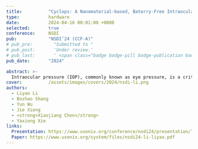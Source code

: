 ```yaml
---
title:          "Cyclops: A Nanomaterial-based, Baterry-Free Intraocular Pressure (IOP) Monitoring System inside Contact Lens"
type:           hardware
date:           2024-04-16 00:01:00 +0800
selected:       true
conference:     NSDI
pub:            "NSDI’24 (CCF-A)"
# pub_pre:        "Submitted to "
# pub_post:       'Under review.'
# pub_last:       ' <span class="badge badge-pill badge-publication badge-success">Spotlight</span>'
pub_date:       "2024"

abstract: >-
  Intraocular pressure (IOP), commonly known as eye pressure, is a critical physiological parameter related to health. Contact lens-based IOP sensing has garnered significant attention in research. Existing research has been focusing on developing the sensor itself, so the techniques used to read sensing data only support a reading range of several centimeters, becoming the main obstacle for real-world deployment. This paper presents Cyclops, the first battery-free IOP sensing system integrated into a contact lens, which overcomes the proximity constraints of traditional reading methods. Cyclops features a three-layer antenna comprising two metallic layers and a nanomaterial-based sensing layer in between. This innovative antenna serves a dual purpose, functioning as both a pressure sensor and a communication antenna simultaneously. The antenna is connected to an RFID chip, which utilizes a low-power self-tuning circuit to achieve high-precision pressure sensing, akin to a 9-bit ADC. Extensive experimental results demonstrate that Cyclops supports communication at meter-level distances, and its IOP measurement accuracy surpasses that of commercial portable IOP measurement devices.
cover:          /assets/images/covers/2024/nsdi-li.png
authors:
  - Liyao Li
  - Bozhao Shang
  - Yun Wu
  - Jie Xiong
  - <strong>Xiaojiang Chen</strong>
  - Yaxiong Xie
links:
  Presentation: https://www.usenix.org/conference/nsdi24/presentation/li-liyao
  Paper: https://www.usenix.org/system/files/nsdi24-li-liyao.pdf
---
```


